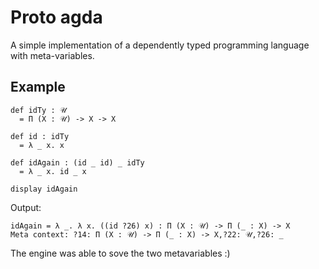 # Proto agda

A simple implementation of a dependently typed programming language with meta-variables.

## Example

```
def idTy : 𝒰
  = Π (X : 𝒰) -> X -> X

def id : idTy
  = λ _ x. x

def idAgain : (id _ id) _ idTy
  = λ _ x. id _ x

display idAgain
```

Output:
```
idAgain = λ _. λ x. ((id ?26) x) : Π (X : 𝒰) -> Π (_ : X) -> X
Meta context: ?14: Π (X : 𝒰) -> Π (_ : X) -> X,?22: 𝒰,?26: _
```

The engine was able to sove the two metavariables :)
